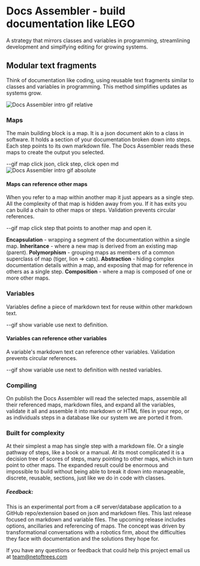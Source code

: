 
# Docs Assembler - build documentation like LEGO

A strategy that mirrors classes and variables in programming, streamlining development and simplfying editing for growing systems. 

## Modular text fragments
Think of documentation like coding, using reusable text fragments similar to classes and variables in programming. This method simplifies updates as systems grow.

![Docs Assembler intro gif relative](./assets/DocsAssemblerIntro.gif)

### Maps
The main building block is a map. It is a json document akin to a class in software. It holds a section of your documentation broken down into steps. Each step points to its own markdown file. The Docs Assembler reads these maps to create the output you selected.

--gif map click json, click step, click open md
![Docs Assembler intro gif absolute](https://muddyspud.github.io/assets/DocsAssemblerIntro-Aug24-2.gif)

#### Maps can reference other maps
When you refer to a map within another map it just appears as a single step. All the complexity of that map is hidden away from you. If it has exits you can build a chain to other maps or steps. Validation prevents circular references.

--gif map click step that points to another map and open it.

**Encapsulation** - wrapping a segment of the documentation within a single map. 
**Inheritance** - where a new map is derived from an existing map (parent).
**Polymorphism** - grouping maps as members of a common superclass of map (tiger, lion => cats).
**Abstraction** - hiding complex documentation details within a map, and exposing that map for reference in others as a single step.
**Composition** - where a map is composed of one or more other maps. 


### Variables
Variables define a piece of markdown text for reuse within other markdown text. 

--gif show variable use next to definition.

#### Variables can reference other variables
A variable's markdown text can reference other variables. Validation prevents circular references.

--gif show variable use next to definition with nested variables.


### Compiling
On publish the Docs Assembler will read the selected maps, assemble all their referenced maps, markdown files, and expand all the variables, validate it all and assemble it into markdown or HTML files in your repo, or as individuals steps in a database like our system we are ported it from.


### Built for complexity
At their simplest a map has single step with a markdown file. Or a single pathway of steps, like a book or a manual. At its most complicated it is a decision tree of scores of steps, many pointing to other maps, which in turn point to other maps. The expanded result could be enormous and impossible to build without being able to break it down into manageable, discrete, reusable, sections, just like we do in code with classes.

##### Feedback:

This is an experimental port from a c# server/database application to a GitHub repo/extension based on json and markdown files.
This last release focused on markdown and variable files. 
The upcoming release includes options, ancillaries and referencing of maps.
The concept was driven by transformational conversations with a robotics firm, about the difficulties they face with documentation and the solutions they hope for.

If you have any questions or feedback that could help this project email us at team@netoftrees.com 

